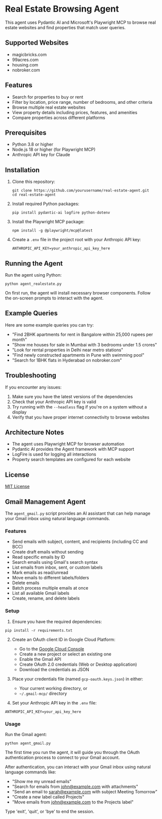 # Real Estate Browsing Agent

This agent uses Pydantic AI and Microsoft's Playwright MCP to browse real estate websites and find properties that match user queries.

## Supported Websites

- magicbricks.com
- 99acres.com
- housing.com
- nobroker.com

## Features

- Search for properties to buy or rent
- Filter by location, price range, number of bedrooms, and other criteria
- Browse multiple real estate websites
- View property details including prices, features, and amenities
- Compare properties across different platforms

## Prerequisites

- Python 3.8 or higher
- Node.js 18 or higher (for Playwright MCP)
- Anthropic API key for Claude

## Installation

1. Clone this repository:
   ```
   git clone https://github.com/yourusername/real-estate-agent.git
   cd real-estate-agent
   ```

2. Install required Python packages:
   ```
   pip install pydantic-ai logfire python-dotenv
   ```

3. Install the Playwright MCP package:
   ```
   npm install -g @playwright/mcp@latest
   ```

4. Create a `.env` file in the project root with your Anthropic API key:
   ```
   ANTHROPIC_API_KEY=your_anthropic_api_key_here
   ```

## Running the Agent

Run the agent using Python:

```
python agent_realestate.py
```

On first run, the agent will install necessary browser components. Follow the on-screen prompts to interact with the agent.

## Example Queries

Here are some example queries you can try:

- "Find 2BHK apartments for rent in Bangalore within 25,000 rupees per month"
- "Show me houses for sale in Mumbai with 3 bedrooms under 1.5 crores"
- "Look for rental properties in Delhi near metro stations"
- "Find newly constructed apartments in Pune with swimming pool"
- "Search for 1BHK flats in Hyderabad on nobroker.com"

## Troubleshooting

If you encounter any issues:

1. Make sure you have the latest versions of the dependencies
2. Check that your Anthropic API key is valid
3. Try running with the `--headless` flag if you're on a system without a display
4. Verify that you have proper internet connectivity to browse websites

## Architecture Notes

- The agent uses Playwright MCP for browser automation
- Pydantic AI provides the Agent framework with MCP support
- LogFire is used for logging all interactions
- Property search templates are configured for each website

## License

[MIT License](LICENSE)

## Gmail Management Agent

The `agent_gmail.py` script provides an AI assistant that can help manage your Gmail inbox using natural language commands.

### Features

- Send emails with subject, content, and recipients (including CC and BCC)
- Create draft emails without sending
- Read specific emails by ID
- Search emails using Gmail's search syntax
- List emails from inbox, sent, or custom labels
- Mark emails as read/unread
- Move emails to different labels/folders
- Delete emails
- Batch process multiple emails at once
- List all available Gmail labels
- Create, rename, and delete labels

### Setup

1. Ensure you have the required dependencies:
```
pip install -r requirements.txt
```

2. Create an OAuth client ID in Google Cloud Platform:
   - Go to the [Google Cloud Console](https://console.cloud.google.com/)
   - Create a new project or select an existing one
   - Enable the Gmail API
   - Create OAuth 2.0 credentials (Web or Desktop application)
   - Download the credentials as JSON

3. Place your credentials file (named `gcp-oauth.keys.json`) in either:
   - Your current working directory, or
   - `~/.gmail-mcp/` directory

4. Set your Anthropic API key in the `.env` file:
```
ANTHROPIC_API_KEY=your_api_key_here
```

### Usage

Run the Gmail agent:

```
python agent_gmail.py
```

The first time you run the agent, it will guide you through the OAuth authentication process to connect to your Gmail account.

After authentication, you can interact with your Gmail inbox using natural language commands like:
- "Show me my unread emails"
- "Search for emails from john@example.com with attachments"
- "Send an email to sarah@example.com with subject Meeting Tomorrow"
- "Create a new label called Projects"
- "Move emails from john@example.com to the Projects label"

Type 'exit', 'quit', or 'bye' to end the session.
